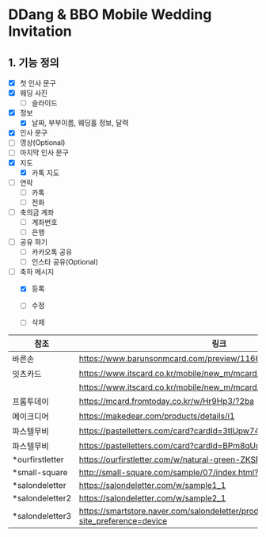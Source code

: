 # DDang & BBO Mobile Wedding Invitation 

## 1. 기능 정의
 -[x] 첫 인사 문구
 -[x] 웨딩 사진
   - [ ] 슬라이드
 -[x] 정보
   - [x] 날짜, 부부이름, 웨딩홀 정보, 달력
 - [x] 인사 문구
 - [ ] 영상(Optional)
 - [ ] 마지막 인사 문구
 - [x] 지도
   - [x] 카톡 지도
 - [ ] 연락
   - [ ] 카톡
   - [ ] 전화
 - [ ] 축의금 계좌
   - [ ] 계좌번호
   - [ ] 은행
 - [ ] 공유 하기
    - [ ] 카카오톡 공유
    - [ ] 인스타 공유(Optional)
 - [ ] 축하 메시지
   - [x] 등록
   - [ ] 수정
   - [ ] 삭제



| 참조              |링크|
|-----------------|---|
 | 바른손             |https://www.barunsonmcard.com/preview/1166|
 | 잇츠카드            |https://www.itscard.co.kr/mobile/new_m/mcard/minifyHTML/MCard29.asp|
|                 | https://www.itscard.co.kr/mobile/new_m/mcard/minifyHTML/MCard30.asp |
| 프롬투데이           |https://mcard.fromtoday.co.kr/w/Hr9Hp3/?2ba|
| 메이크디어           |https://makedear.com/products/details/i1|
| 파스텔무비           |https://pastelletters.com/card?cardId=3tlUpw74YT|
| 파스텔무비           |https://pastelletters.com/card?cardId=BPm8qUcwVe|
| *ourfirstletter |https://ourfirstletter.com/w/natural-green-ZKSP|
| *small-square   |http://small-square.com/sample/07/index.html?v=2|
| *salondeletter  |https://salondeletter.com/w/sample1_1|
| *salondeletter2 |https://salondeletter.com/w/sample2_1|
| *salondeletter3 |https://smartstore.naver.com/salondeletter/products/7750185108?site_preference=device|
